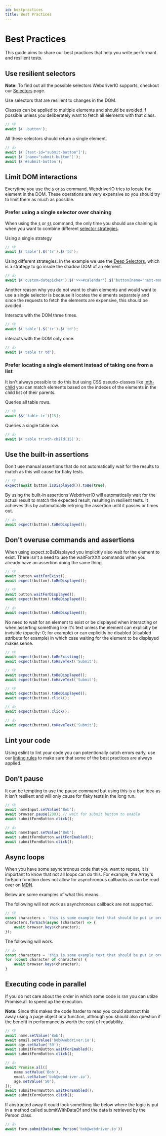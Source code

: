 ```yaml
---
id: bestpractices
title: Best Practices
---
```


# Best Practices

This guide aims to share our best practices that help you write performant and resilient tests. 

## Use resilient selectors

__Note:__ To find out all the possible selectors WebdriverIO supports, checkout our [Selectors](./Selectors.md) page.

Use selectors that are resilient to changes in the DOM.

Classes can be applied to multiple elements and should be avoided if possible unless you deliberately want to fetch all elements with that class.

```js
// 👎
await $('.button');
```

All these selectors should return a single element.

```js
// 👍 
await $('[test-id="submit-button"]');
await $('[name="submit-button"]');
await $('#submit-button');
```

## Limit DOM interactions

Everytime you use the [`$`](https://webdriver.io/docs/api/browser/$) or [`$$`](https://webdriver.io/docs/api/browser/$$) command, WebdriverIO tries to locate the element in the DOM. These operations are very expensive so you should try to limit them as much as possible.

### Prefer using a single selector over chaining

When using the [`$`](https://webdriver.io/docs/api/browser/$) or [`$$`](https://webdriver.io/docs/api/browser/$$) command, the only time you should use chaining is when you want to combine different [selector strategies](https://webdriver.io/docs/selectors/#custom-selector-strategies).

Using a single strategy

```js
// 👎
await $('table').$('tr').$('td');
```

Using different strategies.
In the example we use the [Deep Selectors](https://webdriver.io/docs/selectors#deep-selectors), which is a strategy to go inside the shadow DOM of an element.

``` js
// 👍 
await $('custom-datepicker').$('>>>#calendar').$('button[name="next-month"]');
```

Another reason why you do not want to chain elements and would want to use a single selector is because it locates the elements separately and since the requests to fetch the elements are expensive, this should be avoided.

Interacts with the DOM three times.

```js
// 👎
await $('table').$('tr').$('td');
```

interacts with the DOM only once.

``` js
// 👍
await $('table tr td');
```

### Prefer locating a single element instead of taking one from a list

It isn't always possible to do this but using CSS pseudo-classes like [:nth-child](https://developer.mozilla.org/en-US/docs/Web/CSS/:nth-child) you can match elements based on the indexes of the elements in the child list of their parents.

Queries all table rows.

```js
// 👎
await $$('table tr')[15];
```

Queries a single table row.

```js
// 👍
await $('table tr:nth-child(15)');
```

## Use the built-in assertions

Don't use manual assertions that do not automatically wait for the results to match as this will cause for flaky tests.

```js
// 👎
expect(await button.isDisplayed()).toBe(true);
```

By using the built-in assertions WebdriverIO will automatically wait for the actual result to match the expected result, resulting in resilient tests.
It achieves this by automatically retrying the assertion until it passes or times out.

```js
// 👍
await expect(button).toBeDisplayed();
```

## Don't overuse commands and assertions

When using expect.toBeDisplayed you implicitly also wait for the element to exist. There isn't a need to use the waitForXXX commands when you already have an assertion doing the same thing.

```js
// 👎
await button.waitForExist();
await expect(button).toBeDisplayed();

// 👎
await button.waitForDisplayed();
await expect(button).toBeDisplayed();

// 👍
await expect(button).toBeDisplayed();
```

No need to wait for an element to exist or be displayed when interacting or when asserting something like it's text unless the element can explicitly be invisible (opacity: 0; for example) or can explicitly be disabled (disabled attribute for example) in which case waiting for the element to be displayed makes sense.

```js
// 👎
await expect(button).toBeExisting();
await expect(button).toHaveText('Submit');

// 👎
await expect(button).toBeDisplayed();
await expect(button).toHaveText('Submit');

// 👎
await expect(button).toBeDisplayed();
await expect(button).click();
```

```js
// 👍
await expect(button).click();

// 👍
await expect(button).toHaveText('Submit');
```

## Lint your code

Using eslint to lint your code you can potentionally catch errors early, use our [linting rules](https://www.npmjs.com/package/eslint-plugin-wdio) to make sure that some of the best practices are always applied.

## Don't pause

It can be tempting to use the pause command but using this is a bad idea as it isn't resilient and will only cause for flaky tests in the long run.

```js
// 👎
await nameInput.setValue('Bob');
await browser.pause(200); // wait for submit button to enable
await submitFormButton.click();

// 👍
await nameInput.setValue('Bob');
await submitFormButton.waitForEnabled();
await submitFormButton.click();
```

## Async loops

When you have some asynchronous code that you want to repeat, it is important to know that not all loops can do this.
For example, the Array's forEach function does not allow for asynchronous callbacks as can be read over on [MDN](https://developer.mozilla.org/en-US/docs/Web/JavaScript/Reference/Global_Objects/Array/forEach).

Below are some examples of what this means.

The following will not work as asynchronous callback are not supported.

```js
// 👎
const characters = 'this is some example text that should be put in order';
characters.forEach(async (character) => {
    await browser.keys(character);
});
```

The following will work.

```js
// 👍
const characters = 'this is some example text that should be put in order';
for (const character of characters) {
    await browser.keys(character);
}
```

## Executing code in parallel

If you do not care about the order in which some code is ran you can utilze Promise.all to speed up the execution.

__Note:__ Since this makes the code harder to read you could abstract this away using a page object or a function, although you should also question if the benefit in performance is worth the cost of readability.

```js
// 👎
await name.setValue('Bob');
await email.setValue('bob@webdriver.io');
await age.setValue('50');
await submitFormButton.waitForEnabled();
await submitFormButton.click();

// 👍
await Promise.all([
    name.setValue('Bob'),
    email.setValue('bob@webdriver.io'),
    age.setValue('50'),
]);
await submitFormButton.waitForEnabled();
await submitFormButton.click();
```

If abstracted away it could look something like below where the logic is put in a method called submitWithDataOf and the data is retrieved by the Person class.

```js
// 👍
await form.submitData(new Person('bob@webdriver.io'))
```
